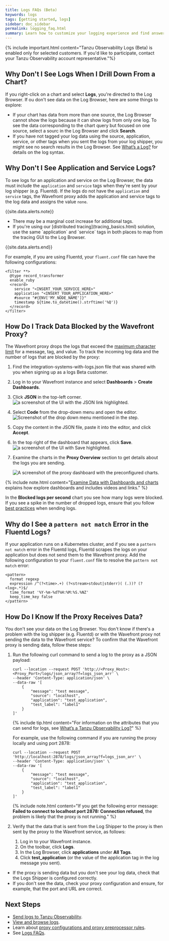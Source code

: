 ```yaml
---
title: Logs FAQs (Beta)
keywords: logs
tags: [getting started, logs]
sidebar: doc_sidebar
permalink: logging_faq.html
summary: Learn how to customize your logging experience and find answers for frequently asked questions.
---
```


{% include important.html content="Tanzu Observability Logs (Beta) is enabled only for selected customers. If you'd like to participate, contact your Tanzu Observability account representative."%}

## Why Don't I See Logs When I Drill Down From a Chart?

If you right-click on a chart and select **Logs**, you're directed to the Log Browser. If ou don't see data on the Log Browser, here are some things to explore:
* If your chart has data from more than one source, the Log Browser cannot show the logs because it can show logs from only one log. To see the data corresponding to the chart query but focused on one source, select a sourc in the Log Browser and click **Search**.
* If you have not tagged your log data using the source, application, service, or other tags when you sent the logs from your log shipper, you might see no search results in the Log Browser. See [What’s a Log?](logging_overview.html#whats-a-tanzu-observability-log) for details on the log syntax.

## Why Don't I See Application and Service Logs?

To see logs for an application and service on the Log Browser, the data must include the `application` and `service` tags when they're sent by your log shipper (e.g. Fluentd). If the logs do not have the `application` and `service` tags, the Wavefront proxy adds the application and service tags to the log data and assigns the value `none`.

{{site.data.alerts.note}}
  <ul>
    <li>
      There may be a marginal cost increase for additional tags.
    </li>
    <li>
      If you're using our [distributed tracing](tracing_basics.html) solution, use the same `application` and `service` tags in both places to map from the tracing GUI to the Log Browser.
    </li>
  </ul>
{{site.data.alerts.end}}


For example, if you are using Fluentd, your `fluent.conf` file can have the following configurations:
```
<filter **>
  @type record_transformer
  enable_ruby
  <record>
    service "<INSERT_YOUR_SERVICE_HERE>"
    application "<INSERT_YOUR_APPLICATION_HERE>"
    #source "#{ENV['MY_NODE_NAME']}"
    timestamp ${time.to_datetime().strftime('%Q')}
  </record>
</filter>

```

## How Do I Track Data Blocked by the Wavefront Proxy?

The Wavefront proxy drops the logs that exceed the [maximum character limit](logging_send_logs.html#best-practices) for a message, tag, and value. To track the incoming log data and the number of logs that are blocked by the proxy:
1. Find the integration-systems-with-logs.json file that was shared with you when signing up as a logs Beta customer.
1. Log in to your Wavefront instance and select **Dashboards** > **Create Dashboards**.
1. Click **JSON** in the top-left corner.
    ![a screenshot of the UI with the JSON link highlighted.](images/logging_dashboard_json.png)
1. Select **Code** from the drop-down menu and open the editor.
    <br/>![Screenshot of the drop down menu mentioned in the step.](images/dashboard_code_view.png)
1. Copy the content in the JSON file, paste it into the editor, and click **Accept**.
1. In the top right of the dashboard that appears, click **Save**.
    ![a screenshot of the UI with Save highlighted.](images/logging_dashboard_save.png)
1. Examine the charts in the **Proxy Overview** section to get details about the logs you are sending.

    ![A screenshot of the proxy dashboard with the preconfigured charts.](images/logging_proxy_json_dashboard.png)

{% include note.html content="[Examine Data with Dashboards and charts](ui_examine.html) explains how explore dashboards and includes videos and links." %}

In the **Blocked logs per second** chart you see how many logs were blocked. If you see a spike in the number of dropped logs, ensure that you follow [best practices](logging_send_logs.html#best-practices) when sending logs.

## Why do I See a `pattern not match` Error in the Fluentd Logs?

If your application runs on a Kubernetes cluster, and if you see a `pattern not match` error in the Fluentd logs, Fluentd scrapes the logs on your application but does not send them to the Wavefront proxy. Add the following configuration to your `fluent.conf` file to resolve the `pattern not match` error:

```
<pattern>
  format regexp
  expression /^(?<time>.+) (?<stream>stdout|stderr)( (.))? (?<log>.*)$/
  time_format '%Y-%m-%dT%H:%M:%S.%NZ'
  keep_time_key false
</pattern>
```

## How Do I Know If the Proxy Receives Data?

You don't see your data on the Log Browser. You don't know if there's a problem with the log shipper (e.g. Fluentd) or with the Wavefront proxy not sending the data to the Wavefront service? To confirm that the Wavefront proxy is sending data, follow these steps:

1. Run the following curl command to send a log to the proxy as a JSON payload:

    ```
    curl --location --request POST 'http://<Proxy_Host>:<Proxy_Port>/logs/json_array?f=logs_json_arr' \
    --header 'Content-Type: application/json' \
    --data-raw '[
        {
            "message": "test message",
            "source": "localhost",
            "application": "test_application",
            "test_label": "label1"
        }
    ]'
    ```
    {% include tip.html content="For information on the attributes that you can send for logs, see [What’s a Tanzu Observability Log?](logging_overview.html#whats-a-tanzu-observability-log)" %}

    For example, use the following command if you are running the proxy locally and using port 2878:

    ```
    curl --location --request POST 'http://localhost:2878/logs/json_array?f=logs_json_arr' \
    --header 'Content-Type: application/json' \
    --data-raw '[
        {
            "message": "test message",
            "source": "localhost",
            "application": "test_application",
            "test_label": "label1"
        }
    ]'
    ```
    {% include note.html content="If you get the following error message: **Failed to connect to localhost port 2878: Connection refused**, the problem is likely that the proxy is not running." %}

1. Verify that the data that is sent from the Log Shipper to the proxy is then sent by the proxy to the Wavefront service, as follows:
    1. Log in to your Wavefront instance.
    1. On the toolbar, click **Logs**.
    1. In the Log Browser, click **applications** under **All Tags**.
    1. Click **test_application** (or the value of the application tag in the log message you sent).

* If the proxy is sending data but you don't see your log data, check that the Logs Shipper is configured correctly.
* If you don't see the data, check your proxy configuration and ensure, for example, that the port and URL are correct.


## Next Steps

* [Send logs to Tanzu Observability](logging_send_logs.html).
* [View and browse logs](logging_log_browser.html).
* Learn about [proxy configurations and proxy preprocessor rules](logging_proxy_configurations.html).
* See [Logs FAQs](logging_faq.html).

<!---
[Try out the demo app tutorial on GitHub](https://github.com/wavefrontHQ/demo-app) to send logs to Tanzu Observability.
--->
